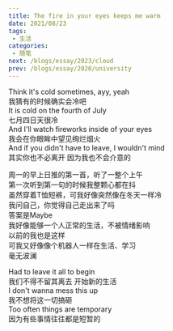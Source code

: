 ```yaml
---
title: The fire in your eyes keeps me warm
date: 2021/08/23
tags: 
 - 生活
categories:
 - 随笔
next: /blogs/essay/2023/cloud
prev: /blogs/essay/2020/university
---
```


Think it's cold sometimes, ayy, yeah  
我猜有的时候确实会冷吧  
It is cold on the fourth of July  
七月四日天很冷  
And I'll watch fireworks inside of your eyes  
我会在你眼眸中望见绚烂烟火  
And if you didn't have to leave, I wouldn't mind  
其实你也不必离开 因为我也不会介意的  

周一的早上日推的第一首，听了一整个上午  
第一次听到第一句的时候我整颗心都在抖  
虽然穿着T恤短裤，可我好像突然像在冬天一样冷  
我问自己，你觉得自己走出来了吗  
答案是Maybe  
我好像能够一个人正常的生活，不被情绪影响  
以前的我也是这样  
可我又好像像个机器人一样在生活、学习  
毫无波澜  

Had to leave it all to begin  
我们不得不留其离去 开始新的生活  
I don't wanna mess this up  
我不想将这一切搞砸  
Too often things are temporary  
因为有些事情往往都是短暂的